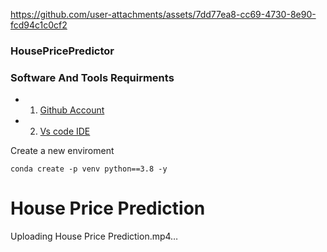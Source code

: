
https://github.com/user-attachments/assets/7dd77ea8-cc69-4730-8e90-fcd94c1c0cf2

### HousePricePredictor
### Software And Tools Requirments

- 1. [Github Account](https://github.com)
- 2. [Vs code IDE](https://code.visualstudio.com)


Create a new enviroment
```
conda create -p venv python==3.8 -y

```

# House Price Prediction

Uploading House Price Prediction.mp4…




